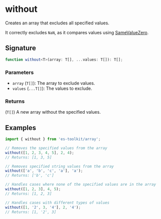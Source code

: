 # without

Creates an array that excludes all specified values.

It correctly excludes `NaN`, as it compares values using [SameValueZero](https://tc39.es/ecma262/multipage/abstract-operations.html#sec-samevaluezero).

## Signature

```typescript
function without<T>(array: T[], ...values: T[]): T[];
```

### Parameters

- `array` (`T[]`): The array to exclude values.
- `values` (`...T[]`): The values to exclude.

### Returns

(`T[]`) A new array without the specified values.

## Examples

```typescript
import { without } from 'es-toolkit/array';

// Removes the specified values from the array
without([1, 2, 3, 4, 5], 2, 4);
// Returns: [1, 3, 5]

// Removes specified string values from the array
without(['a', 'b', 'c', 'a'], 'a');
// Returns: ['b', 'c']

// Handles cases where none of the specified values are in the array
without([1, 2, 3], 4, 5);
// Returns: [1, 2, 3]

// Handles cases with different types of values
without([1, '2', 3, '4'], 2, '4');
// Returns: [1, '2', 3]
```
